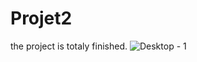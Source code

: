 # Projet2
the project is totaly finished.
![Desktop - 1](https://user-images.githubusercontent.com/82023787/118394416-e4f19100-b644-11eb-9f97-548cc1742259.png)

